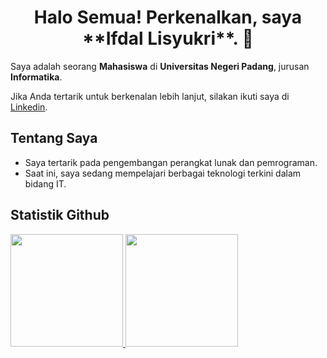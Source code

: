 <h1 align="center">
Halo Semua! Perkenalkan, saya **Ifdal Lisyukri**. 👋
</h1>

Saya adalah seorang **Mahasiswa** di **Universitas Negeri Padang**, jurusan **Informatika**.

Jika Anda tertarik untuk berkenalan lebih lanjut, silakan ikuti saya di [Linkedin](https://www.linkedin.com/in/ifdal-lisyukri-b567372a4/).

## Tentang Saya
- Saya tertarik pada pengembangan perangkat lunak dan pemrograman.
- Saat ini, saya sedang mempelajari berbagai teknologi terkini dalam bidang IT.

## Statistik Github
<p align="left">
  <a href="https://github.com/ifdall26">
    <img height="180em" src="https://github-readme-stats-eight-theta.vercel.app/api?username=ifdall26&show_icons=true&theme=algolia&include_all_commits=true&count_private=true"/>
    <img height="180em" src="https://github-readme-stats-eight-theta.vercel.app/api/top-langs/?username=ifdall26&layout=compact&theme=algolia"/>
  </a>
</p>
